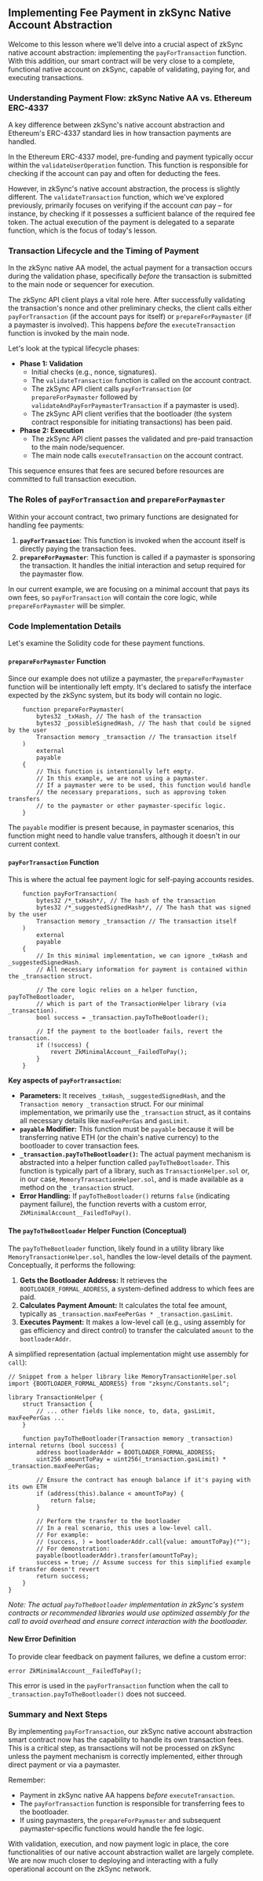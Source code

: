 ## Implementing Fee Payment in zkSync Native Account Abstraction

Welcome to this lesson where we'll delve into a crucial aspect of zkSync native account abstraction: implementing the `payForTransaction` function. With this addition, our smart contract will be very close to a complete, functional native account on zkSync, capable of validating, paying for, and executing transactions.

### Understanding Payment Flow: zkSync Native AA vs. Ethereum ERC-4337

A key difference between zkSync's native account abstraction and Ethereum's ERC-4337 standard lies in how transaction payments are handled.

In the Ethereum ERC-4337 model, pre-funding and payment typically occur within the `validateUserOperation` function. This function is responsible for checking if the account can pay and often for deducting the fees.

However, in zkSync's native account abstraction, the process is slightly different. The `validateTransaction` function, which we've explored previously, primarily focuses on verifying if the account *can* pay – for instance, by checking if it possesses a sufficient balance of the required fee token. The actual execution of the payment is delegated to a separate function, which is the focus of today's lesson.

### Transaction Lifecycle and the Timing of Payment

In the zkSync native AA model, the actual payment for a transaction occurs during the validation phase, specifically *before* the transaction is submitted to the main node or sequencer for execution.

The zkSync API client plays a vital role here. After successfully validating the transaction's nonce and other preliminary checks, the client calls either `payForTransaction` (if the account pays for itself) or `prepareForPaymaster` (if a paymaster is involved). This happens *before* the `executeTransaction` function is invoked by the main node.

Let's look at the typical lifecycle phases:

*   **Phase 1: Validation**
    *   Initial checks (e.g., nonce, signatures).
    *   The `validateTransaction` function is called on the account contract.
    *   The zkSync API client calls `payForTransaction` (or `prepareForPaymaster` followed by `validateAndPayForPaymasterTransaction` if a paymaster is used).
    *   The zkSync API client verifies that the bootloader (the system contract responsible for initiating transactions) has been paid.
*   **Phase 2: Execution**
    *   The zkSync API client passes the validated and pre-paid transaction to the main node/sequencer.
    *   The main node calls `executeTransaction` on the account contract.

This sequence ensures that fees are secured before resources are committed to full transaction execution.

### The Roles of `payForTransaction` and `prepareForPaymaster`

Within your account contract, two primary functions are designated for handling fee payments:

1.  **`payForTransaction`**: This function is invoked when the account itself is directly paying the transaction fees.
2.  **`prepareForPaymaster`**: This function is called if a paymaster is sponsoring the transaction. It handles the initial interaction and setup required for the paymaster flow.

In our current example, we are focusing on a minimal account that pays its own fees, so `payForTransaction` will contain the core logic, while `prepareForPaymaster` will be simpler.

### Code Implementation Details

Let's examine the Solidity code for these payment functions.

#### `prepareForPaymaster` Function

Since our example does not utilize a paymaster, the `prepareForPaymaster` function will be intentionally left empty. It's declared to satisfy the interface expected by the zkSync system, but its body will contain no logic.

```solidity
    function prepareForPaymaster(
        bytes32 _txHash, // The hash of the transaction
        bytes32 _possibleSignedHash, // The hash that could be signed by the user
        Transaction memory _transaction // The transaction itself
    )
        external
        payable
    {
        // This function is intentionally left empty.
        // In this example, we are not using a paymaster.
        // If a paymaster were to be used, this function would handle
        // the necessary preparations, such as approving token transfers
        // to the paymaster or other paymaster-specific logic.
    }
```
The `payable` modifier is present because, in paymaster scenarios, this function might need to handle value transfers, although it doesn't in our current context.

#### `payForTransaction` Function

This is where the actual fee payment logic for self-paying accounts resides.

```solidity
    function payForTransaction(
        bytes32 /*_txHash*/, // The hash of the transaction
        bytes32 /*_suggestedSignedHash*/, // The hash that was signed by the user
        Transaction memory _transaction // The transaction itself
    )
        external
        payable
    {
        // In this minimal implementation, we can ignore _txHash and _suggestedSignedHash.
        // All necessary information for payment is contained within the _transaction struct.

        // The core logic relies on a helper function, payToTheBootloader,
        // which is part of the TransactionHelper library (via _transaction).
        bool success = _transaction.payToTheBootloader();

        // If the payment to the bootloader fails, revert the transaction.
        if (!success) {
            revert ZkMinimalAccount__FailedToPay();
        }
    }
```

**Key aspects of `payForTransaction`:**

*   **Parameters:** It receives `_txHash`, `_suggestedSignedHash`, and the `Transaction memory _transaction` struct. For our minimal implementation, we primarily use the `_transaction` struct, as it contains all necessary details like `maxFeePerGas` and `gasLimit`.
*   **`payable` Modifier:** This function must be `payable` because it will be transferring native ETH (or the chain's native currency) to the bootloader to cover transaction fees.
*   **`_transaction.payToTheBootloader()`:** The actual payment mechanism is abstracted into a helper function called `payToTheBootloader`. This function is typically part of a library, such as `TransactionHelper.sol` or, in our case, `MemoryTransactionHelper.sol`, and is made available as a method on the `_transaction` struct.
*   **Error Handling:** If `payToTheBootloader()` returns `false` (indicating payment failure), the function reverts with a custom error, `ZkMinimalAccount__FailedToPay()`.

#### The `payToTheBootloader` Helper Function (Conceptual)

The `payToTheBootloader` function, likely found in a utility library like `MemoryTransactionHelper.sol`, handles the low-level details of the payment. Conceptually, it performs the following:

1.  **Gets the Bootloader Address:** It retrieves the `BOOTLOADER_FORMAL_ADDRESS`, a system-defined address to which fees are paid.
2.  **Calculates Payment Amount:** It calculates the total fee amount, typically as `_transaction.maxFeePerGas * _transaction.gasLimit`.
3.  **Executes Payment:** It makes a low-level call (e.g., using assembly for gas efficiency and direct control) to transfer the calculated `amount` to the `bootloaderAddr`.

A simplified representation (actual implementation might use assembly for `call`):
```solidity
// Snippet from a helper library like MemoryTransactionHelper.sol
import {BOOTLOADER_FORMAL_ADDRESS} from "zksync/Constants.sol";

library TransactionHelper {
    struct Transaction {
        // ... other fields like nonce, to, data, gasLimit, maxFeePerGas ...
    }

    function payToTheBootloader(Transaction memory _transaction) internal returns (bool success) {
        address bootloaderAddr = BOOTLOADER_FORMAL_ADDRESS;
        uint256 amountToPay = uint256(_transaction.gasLimit) * _transaction.maxFeePerGas;

        // Ensure the contract has enough balance if it's paying with its own ETH
        if (address(this).balance < amountToPay) {
            return false;
        }

        // Perform the transfer to the bootloader
        // In a real scenario, this uses a low-level call.
        // For example:
        // (success, ) = bootloaderAddr.call{value: amountToPay}("");
        // For demonstration:
        payable(bootloaderAddr).transfer(amountToPay);
        success = true; // Assume success for this simplified example if transfer doesn't revert
        return success;
    }
}
```
*Note: The actual `payToTheBootloader` implementation in zkSync's system contracts or recommended libraries would use optimized assembly for the call to avoid overhead and ensure correct interaction with the bootloader.*

#### New Error Definition

To provide clear feedback on payment failures, we define a custom error:

```solidity
error ZkMinimalAccount__FailedToPay();
```
This error is used in the `payForTransaction` function when the call to `_transaction.payToTheBootloader()` does not succeed.

### Summary and Next Steps

By implementing `payForTransaction`, our zkSync native account abstraction smart contract now has the capability to handle its own transaction fees. This is a critical step, as transactions will not be processed on zkSync unless the payment mechanism is correctly implemented, either through direct payment or via a paymaster.

Remember:
*   Payment in zkSync native AA happens *before* `executeTransaction`.
*   The `payForTransaction` function is responsible for transferring fees to the bootloader.
*   If using paymasters, the `prepareForPaymaster` and subsequent paymaster-specific functions would handle the fee logic.

With validation, execution, and now payment logic in place, the core functionalities of our native account abstraction wallet are largely complete. We are now much closer to deploying and interacting with a fully operational account on the zkSync network.